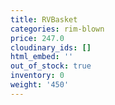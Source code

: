 ```yaml
---
title: RVBasket
categories: rim-blown
price: 247.0
cloudinary_ids: []
html_embed: ''
out_of_stock: true
inventory: 0
weight: '450'
---
```


